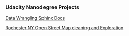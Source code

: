 ### Udacity Nanodegree Projects



[Data Wrangling Sphinx Docs](https://rileymshea.github.io/DataWranglingC/html/index.html)

[Rochester NY Open Street Map cleaning and Exploration](https://github.com/RileyMShea/DataWranglingC/blob/master/Final_Project/Final_submission.md)
